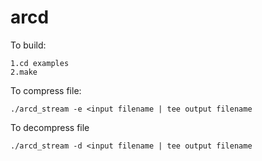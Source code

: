# arcd
To build:

    1.cd examples
    2.make

To compress file:

    ./arcd_stream -e <input filename | tee output filename

To decompress file

    ./arcd_stream -d <input filename | tee output filename
